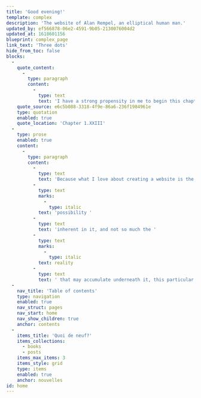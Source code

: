 ```yaml
---
title: 'Good evening!'
template: complex
description: 'The website of Alan Rempel, an elliptical human man.'
updated_by: ef566878-06e2-4591-9b05-2130076004d2
updated_at: 1618601156
blueprint: complex_page
link_text: 'Three dots'
hide_from_toc: false
blocks:
  -
    quote_content:
      -
        type: paragraph
        content:
          -
            type: text
            text: 'I have a strong propensity in me to begin this chapter very nonsensically, and I will not balk my fancy.—Accordingly I set off thus:'
    quote_source: e6c5b088-3318-4f9e-86a6-236f1984961e
    type: quotation
    enabled: true
    quote_location: 'Chapter 1.XXIII'
  -
    type: prose
    enabled: true
    content:
      -
        type: paragraph
        content:
          -
            type: text
            text: 'Because what I love about creating a website is the expanse of '
          -
            type: text
            marks:
              -
                type: italic
            text: 'possibility '
          -
            type: text
            text: 'inherent in it, and not so much the '
          -
            type: text
            marks:
              -
                type: italic
            text: reality
          -
            type: text
            text: ' that may accumulate underneath it, this particular website is constantly changing, and yet contains very little of any substance. Nonetheless, you are welcome to explore at your leisure, and see what you can find.'
  -
    nav_title: 'Table of contents'
    type: navigation
    enabled: true
    nav_struct: pages
    nav_start: home
    nav_show_children: true
    anchor: contents
  -
    items_title: 'Quoi de neuf?'
    items_collections:
      - books
      - posts
    items_max_items: 3
    items_style: grid
    type: items
    enabled: true
    anchor: nouvelles
id: home
---
```

